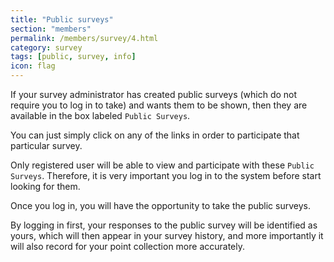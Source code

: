 ```yaml
---
title: "Public surveys"
section: "members"
permalink: /members/survey/4.html
category: survey
tags: [public, survey, info]
icon: flag
---
```


If your survey administrator has created public surveys (which do not require you to log in to take) and wants them to be shown, then they are available in the box labeled `Public Surveys`.

You can just simply click on any of the links in order to participate that particular survey.

Only registered user will be able to view and participate with these `Public Surveys`. Therefore, it is very important you log in to the system before start looking for them.


Once you log in, you will have the opportunity to take the public surveys.

By logging in first, your responses to the public survey will be identified as yours, which will then appear in your survey history, and more importantly it will also record for your point collection more accurately.
